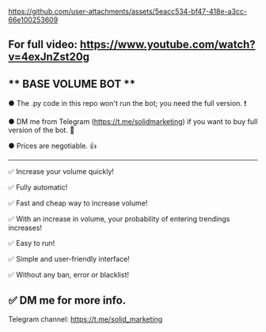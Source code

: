 


https://github.com/user-attachments/assets/5eacc534-bf47-418e-a3cc-66e100253609

For full video: https://www.youtube.com/watch?v=4exJnZst20g
---------------------------------------------------------------------------------------------------------------
** BASE VOLUME BOT **
---------------------------------------------------------------------------------------------------------------

● The .py code in this repo won't run the bot; you need the full version. ❗

● DM me from Telegram (https://t.me/solidmarketing) if you want to buy full version of the bot. 💬

● Prices are negotiable. 👍

---------------------------------------------------------------------------------------------------------------
✅ Increase your volume quickly!

✅ Fully automatic!

✅ Fast and cheap way to increase volume!

✅ With an increase in volume, your probability of entering trendings increases!

✅ Easy to run!

✅ Simple and user-friendly interface!

✅ Without any ban, error or blacklist!

✅ DM me for more info.
---------------------------------------------------------------------------------------------------------------

Telegram channel: https://t.me/solid_marketing
